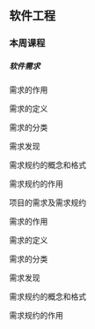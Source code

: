 ## 软件工程

### 本周课程



##### 软件需求

需求的作用

需求的定义

需求的分类

需求发现

需求规约的概念和格式

需求规约的作用

项目的需求及需求规约

需求的作用

需求的定义

需求的分类

需求发现

需求规约的概念和格式

需求规约的作用




